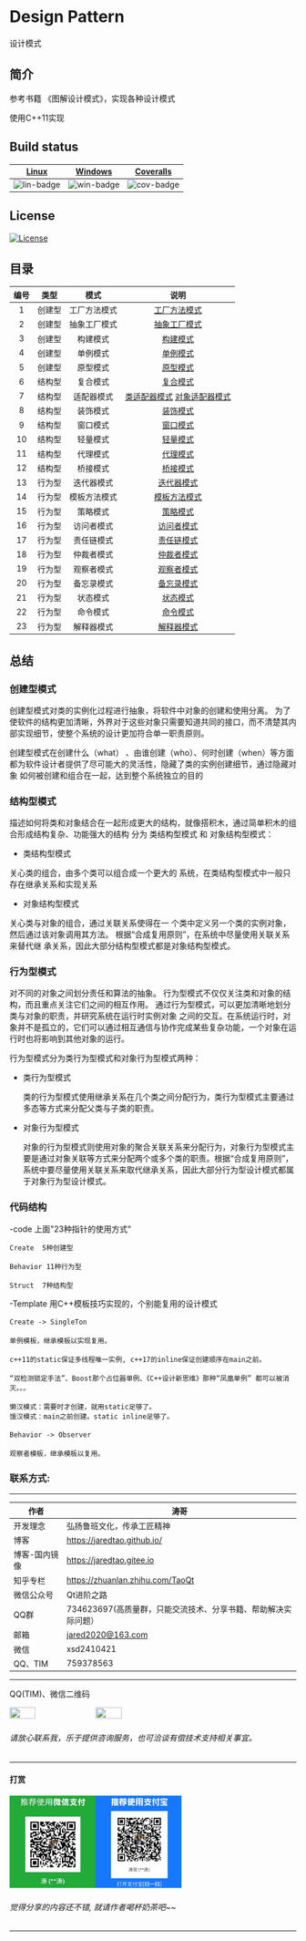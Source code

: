 ﻿# Design Pattern
设计模式

## 简介

参考书籍 《图解设计模式》，实现各种设计模式

使用C++11实现

## Build status

| [Linux][lin-link] | [Windows][win-link] | [Coveralls][cov-link] |
| :---------------: | :-----------------: | :-------------------: |
| ![lin-badge]      | ![win-badge]        | ![cov-badge]          |

[lin-badge]: https://travis-ci.org/jaredtao/DesignPattern.svg?branch=master "Travis build status"
[lin-link]: https://travis-ci.org/jaredtao/DesignPattern "Travis build status"
[win-badge]: https://ci.appveyor.com/api/projects/status/cckdwxaagrh2ncvo?svg=true "AppVeyor build status"
[win-link]: https://ci.appveyor.com/project/jiawentao/designpattern "AppVeyor build status"
[cov-badge]: https://coveralls.io/repos/github/wentaojia2014/DesignPattern/badge.svg?branch=master "Coveralls coverage"
[cov-link]: https://coveralls.io/github/wentaojia2014/DesignPattern?branch=master "Coveralls coverage"

## License
[![License](https://img.shields.io/badge/license-MIT-blue.svg)](https://github.com/jaredtao/TaoJson/blob/master/LICENSE)

## 目录

|编号| 类型   | 模式         | 说明                                                                                                |
|:----:| :----: | :----------: | :-------------------------------------------------------------------------------------------------: |
| 1 | 创建型 | 工厂方法模式 | [工厂方法模式](code/Create/FactoryMethod/README.md)                                                 |
| 2 | 创建型 | 抽象工厂模式 | [抽象工厂模式](code/Create/AbstractFactory/README.md)                                               |
| 3 | 创建型 | 构建模式     | [构建模式](code/Create/Builder/README.md)                                                           |
| 4 | 创建型 | 单例模式     | [单例模式](code/Create/Singleton/README.md)                                                         |
| 5 | 创建型 | 原型模式     | [原型模式](code/Create/Prototype/README.md)                                                         |
| 6 | 结构型 | 复合模式     | [复合模式](code/Struct/Composite/README.md)                                                         |
| 7 | 结构型 | 适配器模式   | [类适配器模式](code/Struct/Adapter_01/README.md) [对象适配器模式](code/Struct/Adapter_02/README.md) |
| 8 | 结构型 | 装饰模式     | [装饰模式](code/Struct/Decorator/README.md)                                                         |
| 9 | 结构型 | 窗口模式     | [窗口模式](code/Struct/Facade/README.md)                                                            |
| 10 | 结构型 | 轻量模式     | [轻量模式](code/Struct/FlyWeight/README.md)                                                         |
| 11 | 结构型 | 代理模式     | [代理模式](code/Struct/Proxy/README.md)                                                             |
| 12 | 结构型 | 桥接模式     | [桥接模式](code/Struct/Bridge/README.md)                                                            |
| 13 | 行为型 | 迭代器模式   | [迭代器模式](code/Behavior/Iterator/README.md)                                                      |
| 14 | 行为型 | 模板方法模式 | [模板方法模式](code/Behavior/TemplateMethod/README.md)                                              |
| 15 | 行为型 | 策略模式     | [策略模式](code/Behavior/Strategy/README.md)                                                        |
| 16 | 行为型 | 访问者模式   | [访问者模式](code/Behavior/Visitor/README.md)                                                       |
| 17 | 行为型 | 责任链模式   | [责任链模式](code/Behavior/ResponsibilityChain/README.md)                                           |
| 18 | 行为型 | 仲裁者模式   | [仲裁者模式](code/Behavior/Mediator/README.md)                                                      |
| 19 | 行为型 | 观察者模式   | [观察者模式](code/Behavior/Observer/README.md)                                                      |
| 20 | 行为型 | 备忘录模式   | [备忘录模式](code/Behavior/Memento/README.md)                                                       |
| 21 | 行为型 | 状态模式     | [状态模式](code/Behavior/State/README.md)                                                           |
| 22 | 行为型 | 命令模式     | [命令模式](code/Behavior/Command/README.md)                                                         |
| 23| 行为型 | 解释器模式   | [解释器模式](code/Behavior/Interpreter/README.md)                                                   |
## 总结

### 创建型模式
创建型模式对类的实例化过程进行抽象，将软件中对象的创建和使用分离。
为了使软件的结构更加清晰，外界对于这些对象只需要知道共同的接口，而不清楚其内部实现细节，使整个系统的设计更加符合单一职责原则。

创建型模式在创建什么（what） 、由谁创建（who）、何时创建（when）等方面都为软件设计者提供了尽可能大的灵活性，隐藏了类的实例创建细节，通过隐藏对象
如何被创建和组合在一起，达到整个系统独立的目的

### 结构型模式

描述如何将类和对象结合在一起形成更大的结构，就像搭积木，通过简单积木的组合形成结构复杂、功能强大的结构
分为 类结构型模式 和 对象结构型模式：
* 类结构型模式 

 关心类的组合，由多个类可以组合成一个更大的
系统，在类结构型模式中一般只存在继承关系和实现关系

* 对象结构型模式

 关心类与对象的组合，通过关联关系使得在一 个类中定义另一个类的实例对象，然后通过该对象调用其方法。 根据“合成复用原则”，在系统中尽量使用关联关系来替代继 承关系，因此大部分结构型模式都是对象结构型模式。
### 行为型模式
对不同的对象之间划分责任和算法的抽象。
行为型模式不仅仅关注类和对象的结构，而且重点关注它们之间的相互作用。
通过行为型模式，可以更加清晰地划分类与对象的职责，并研究系统在运行时实例对象 之间的交互。在系统运行时，对象并不是孤立的，它们可以通过相互通信与协作完成某些复杂功能，一个对象在运行时也将影响到其他对象的运行。

行为型模式分为类行为型模式和对象行为型模式两种：

* 类行为型模式

    类的行为型模式使用继承关系在几个类之间分配行为，类行为型模式主要通过多态等方式来分配父类与子类的职责。
* 对象行为型模式

    对象的行为型模式则使用对象的聚合关联关系来分配行为，对象行为型模式主要是通过对象关联等方式来分配两个或多个类的职责。根据“合成复用原则”，系统中要尽量使用关联关系来取代继承关系，因此大部分行为型设计模式都属于对象行为型设计模式。

### 代码结构

-code  上面"23种指针的使用方式"

    Create  5种创建型

    Behavior 11种行为型

    Struct  7种结构型

-Template 用C++模板技巧实现的，个别能复用的设计模式
    
    Create -> SingleTon  
    
    单例模板，继承模板以实现复用。
    
    c++11的static保证多线程唯一实例, c++17的inline保证创建顺序在main之前。
    
    “双检测锁定手法”、Boost那个占位器单例、《C++设计新思维》那种“凤凰单例” 都可以被消灭。。。
    
    懒汉模式：需要时才创建，就用static足够了。
    饿汉模式：main之前创建。static inline足够了。

    Behavior -> Observer

    观察者模板，继承模板以复用。

### 联系方式:

***

| 作者 | 涛哥                           |
| ---- | -------------------------------- |
|开发理念 | 弘扬鲁班文化，传承工匠精神 |
| 博客 | https://jaredtao.github.io/ |
|博客-国内镜像|https://jaredtao.gitee.io|
|知乎专栏| https://zhuanlan.zhihu.com/TaoQt |
|微信公众号| Qt进阶之路 |
|QQ群| 734623697(高质量群，只能交流技术、分享书籍、帮助解决实际问题）|
| 邮箱 | jared2020@163.com                |
| 微信 | xsd2410421                       |
| QQ、TIM | 759378563                      |
***

QQ(TIM)、微信二维码

<img src="https://github.com/jaredtao/jaredtao.github.io/blob/master/img/qq_connect.jpg?raw=true" width="30%" height="30%" /><img src="https://github.com/jaredtao/jaredtao.github.io/blob/master/img/weixin_connect.jpg?raw=true" width="30%" height="30%" />


###### 请放心联系我，乐于提供咨询服务，也可洽谈有偿技术支持相关事宜。

***
#### **打赏**
<img src="https://github.com/jaredtao/jaredtao.github.io/blob/master/img/weixin.jpg?raw=true" width="30%" height="30%" /><img src="https://github.com/jaredtao/jaredtao.github.io/blob/master/img/zhifubao.jpg?raw=true" width="30%" height="30%" />

###### 觉得分享的内容还不错, 就请作者喝杯奶茶吧~~
***
